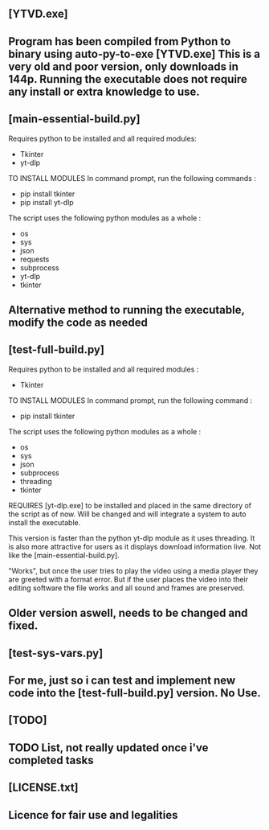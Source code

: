 [YTVD.exe]
--------------------------------------------------------------------------------------
Program has been compiled from Python to binary using auto-py-to-exe [YTVD.exe]
This is a very old and poor version, only downloads in 144p.
Running the executable does not require any install or extra knowledge to use.
--------------------------------------------------------------------------------------

[main-essential-build.py]
--------------------------------------------------------------------------------------
Requires python to be installed and all required modules:
- Tkinter
- yt-dlp

TO INSTALL MODULES
In command prompt, run the following commands :
- pip install tkinter
- pip install yt-dlp

The script uses the following python modules as a whole :
- os
- sys
- json
- requests
- subprocess
- yt-dlp
- tkinter

Alternative method to running the executable, modify the code as needed
--------------------------------------------------------------------------------------

[test-full-build.py]
--------------------------------------------------------------------------------------
Requires python to be installed and all required modules : 
- Tkinter

TO INSTALL MODULES
In command prompt, run the following command :
- pip install tkinter

The script uses the following python modules as a whole :
- os
- sys
- json
- subprocess
- threading
- tkinter

REQUIRES [yt-dlp.exe] to be installed and placed in the same directory of the script as of now.
Will be changed and will integrate a system to auto install the executable.

This version is faster than the python yt-dlp module as it uses threading.
It is also more attractive for users as it displays download information live.
Not like the [main-essential-build.py].

"Works", but once the user tries to play the video using a media player they are greeted with a format error.
But if the user places the video into their editing software the file works and all sound and frames are preserved.

Older version aswell, needs to be changed and fixed.
--------------------------------------------------------------------------------------

[test-sys-vars.py]
--------------------------------------------------------------------------------------
For me, just so i can test and implement new code into the [test-full-build.py] version.
No Use.
--------------------------------------------------------------------------------------

[TODO]
-------------------------------------------------------
TODO List, not really updated once i've completed tasks
-------------------------------------------------------

[LICENSE.txt]
-----------------------------------
Licence for fair use and legalities
-----------------------------------